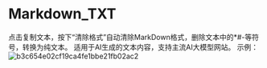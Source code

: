 # Markdown_TXT
点击复制文本，按下“清除格式”自动清除MarkDown格式，删除文本中的*#-等符号，转换为纯文本。
适用于AI生成的文本内容，支持主流AI大模型网站。
示例：
![b3c654e02cf19ca4fe1bbe21fb02ac2](https://github.com/user-attachments/assets/1feb3578-648b-4266-bd64-75112930ffe5)
